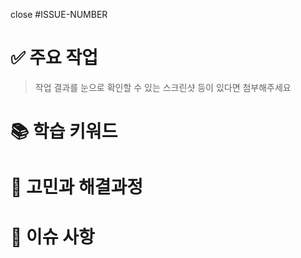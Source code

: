 close #ISSUE-NUMBER

# ✅ 주요 작업

> 작업 결과를 눈으로 확인할 수 있는 스크린샷 등이 있다면 첨부해주세요

# 📚 학습 키워드

# 💭 고민과 해결과정

# 📌 이슈 사항

